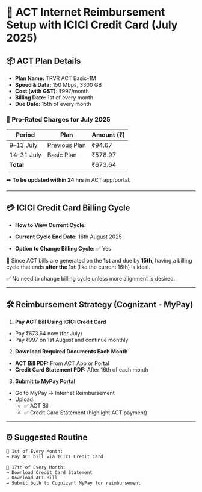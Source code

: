 # 🧾 ACT Internet Reimbursement Setup with ICICI Credit Card (July 2025)

## 📦 ACT Plan Details

- **Plan Name:** TRVR ACT Basic-1M
- **Speed & Data:** 150 Mbps, 3300 GB
- **Cost (with GST):** ₹997/month
- **Billing Date:** 1st of every month
- **Due Date:** 15th of every month

### 📆 Pro-Rated Charges for July 2025
| Period     | Plan          | Amount (₹) |
| ---------- | ------------- | ---------- |
| 9–13 July  | Previous Plan | ₹94.67     |
| 14–31 July | Basic Plan    | ₹578.97    |
| **Total**  |               | ₹673.64    |

➡️ **To be updated within 24 hrs** in ACT app/portal.

---

## 💳 ICICI Credit Card Billing Cycle

- **How to View Current Cycle:**

- **Current Cycle End Date:** 16th August 2025
- **Option to Change Billing Cycle:** ✅ Yes

📌 Since ACT bills are generated on the **1st** and due by **15th**, having a billing cycle that ends **after the 1st** (like the current 16th) is ideal.

✅ No need to change billing cycle unless more alignment is desired.

---

## 🛠️ Reimbursement Strategy (Cognizant - MyPay)

1. **Pay ACT Bill Using ICICI Credit Card**
 - Pay ₹673.64 now (for July)
 - Pay ₹997 on 1st August and continue monthly

2. **Download Required Documents Each Month**
 - **ACT Bill PDF:** From ACT App or Portal
 - **Credit Card Statement PDF:** After 16th of each month

3. **Submit to MyPay Portal**
 - Go to MyPay → Internet Reimbursement
 - Upload:
   - ✅ ACT Bill
   - ✅ Credit Card Statement (highlight ACT payment)

---

## ⏰ Suggested Routine

```text
📅 1st of Every Month:
→ Pay ACT bill via ICICI Credit Card

📅 17th of Every Month:
→ Download Credit Card Statement
→ Download ACT Bill
→ Submit both to Cognizant MyPay for reimbursement
